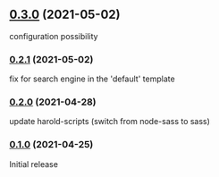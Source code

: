 ## [0.3.0](https://github.com/juliancwirko/create-harold-app/releases/tag/v0.3.0) (2021-05-02)

configuration possibility

### [0.2.1](https://github.com/juliancwirko/create-harold-app/releases/tag/v0.2.1) (2021-05-02)

fix for search engine in the 'default' template

### [0.2.0](https://github.com/juliancwirko/create-harold-app/releases/tag/v0.2.0) (2021-04-28)

update harold-scripts (switch from node-sass to sass)

### [0.1.0](https://github.com/juliancwirko/create-harold-app/releases/tag/v0.1.0) (2021-04-25)

Initial release
